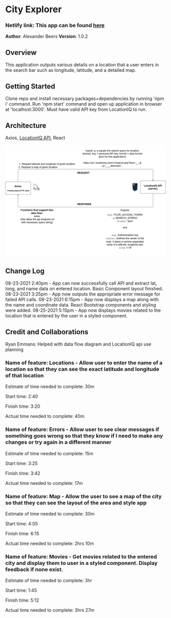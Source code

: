 
# City Explorer 
### Netlify link: This app can be found [here](https://nervous-mclean-43f026.netlify.app/)

**Author**: Alexander Beers
**Version**: 1.0.2

## Overview

This application outputs various details on a location that a user enters in the search bar such as longitude, latitude, and a detailed map.

## Getting Started

Clone repo and install necessary packages+dependencies by running 'npm i' command. Run 'npm start' command and open up application in browser at 'localhost:3000'. Must have valid API key from LocationIQ to run.

## Architecture

Axios, [LocationIQ API](https://locationiq.com/), React

![Data Flow Diagram](DataFlow.jpg)

## Change Log

08-23-2021 2:40pm - App can now successfully call API and extract lat, long, and name data on entered location. Basic Component layout finished.
08-23-2021 3:25pm - App now outputs the appropriate error message for failed API calls.
08-23-2021 6:15pm - App now displays a map along with the name and coordinate data. React Bootstrap components and styling were added.
08-25-2021 5:15pm - App now displays movies related to the location that is entered by the user in a styled component.

## Credit and Collaborations

Ryan Emmans: Helped with data flow diagram and LocationIQ api use planning

### Name of feature: Locations - Allow user to enter the name of a location so that they can see the exact latitude and longitude of that location

Estimate of time needed to complete: 30m

Start time: 2:40

Finish time: 3:20

Actual time needed to complete: 40m

### Name of feature: Errors - Allow user to see clear messages if something goes wrong so that they know if I need to make any changes or try again in a different manner

Estimate of time needed to complete: 15m

Start time: 3:25

Finish time: 3:42

Actual time needed to complete: 17m

### Name of feature: Map - Allow the user to see a map of the city so that they can see the layout of the area and style app

Estimate of time needed to complete: 30m

Start time: 4:05

Finish time: 6:15

Actual time needed to complete: 2hrs 10m

### Name of feature: Movies - Get movies related to the entered city and display them to user in a styled component. Display feedback if none exist.

Estimate of time needed to complete: 3hr

Start time: 1:45

Finish time: 5:12

Actual time needed to complete: 3hrs 27m
